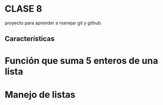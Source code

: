 # CLASE 8
proyecto para aprender a manejar git y github

## Características 
# Función que suma 5 enteros de una lista
# Manejo de listas